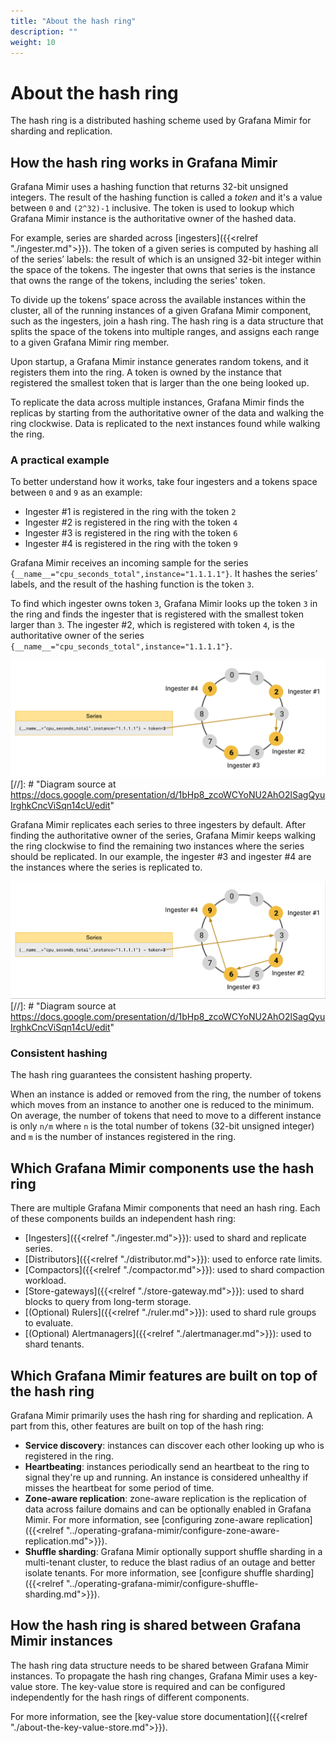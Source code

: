 ```yaml
---
title: "About the hash ring"
description: ""
weight: 10
---
```


# About the hash ring

The hash ring is a distributed hashing scheme used by Grafana Mimir for sharding and replication.

## How the hash ring works in Grafana Mimir

Grafana Mimir uses a hashing function that returns 32-bit unsigned integers.
The result of the hashing function is called a _token_ and it's a value between `0` and `(2^32)-1` inclusive.
The token is used to lookup which Grafana Mimir instance is the authoritative owner of the hashed data.

For example, series are sharded across [ingesters]({{<relref "./ingester.md">}}).
The token of a given series is computed by hashing all of the series’ labels: the result of which is an unsigned 32-bit integer within the space of the tokens.
The ingester that owns that series is the instance that owns the range of the tokens, including the series' token.

To divide up the tokens’ space across the available instances within the cluster, all of the running instances of a given Grafana Mimir component, such as the ingesters, join a hash ring.
The hash ring is a data structure that splits the space of the tokens into multiple ranges, and assigns each range to a given Grafana Mimir ring member.

Upon startup, a Grafana Mimir instance generates random tokens, and it registers them into the ring.
A token is owned by the instance that registered the smallest token that is larger than the one being looked up.

To replicate the data across multiple instances, Grafana Mimir finds the replicas by starting from the authoritative owner of the data and walking the ring clockwise.
Data is replicated to the next instances found while walking the ring.

### A practical example

To better understand how it works, take four ingesters and a tokens space between `0` and `9` as an example:

- Ingester #1 is registered in the ring with the token `2`
- Ingester #2 is registered in the ring with the token `4`
- Ingester #3 is registered in the ring with the token `6`
- Ingester #4 is registered in the ring with the token `9`

Grafana Mimir receives an incoming sample for the series `{__name__="cpu_seconds_total",instance="1.1.1.1"}`.
It hashes the series’ labels, and the result of the hashing function is the token `3`.

To find which ingester owns token `3`, Grafana Mimir looks up the token `3` in the ring and finds the ingester that is  registered with the smallest token larger than `3`.
The ingester #2, which is registered with token `4`, is the authoritative owner of the series `{__name__="cpu_seconds_total",instance="1.1.1.1"}`.

![Hash ring without replication](../images/hash-ring-without-replication.png)
[//]: # "Diagram source at https://docs.google.com/presentation/d/1bHp8_zcoWCYoNU2AhO2lSagQyuIrghkCncViSqn14cU/edit"

Grafana Mimir replicates each series to three ingesters by default.
After finding the authoritative owner of the series, Grafana Mimir keeps walking the ring clockwise to find the remaining two instances where the series should be replicated.
In our example, the ingester #3 and ingester #4 are the instances where the series is replicated to.

![Hash ring with replication](../images/hash-ring-with-replication.png)
[//]: # "Diagram source at https://docs.google.com/presentation/d/1bHp8_zcoWCYoNU2AhO2lSagQyuIrghkCncViSqn14cU/edit"

### Consistent hashing

The hash ring guarantees the consistent hashing property.

When an instance is added or removed from the ring, the number of tokens which moves from an instance to another one is reduced to the minimum.
On average, the number of tokens that need to move to a different instance is only `n/m` where `n` is the total number of tokens (32-bit unsigned integer) and `m` is the number of instances registered in the ring.

## Which Grafana Mimir components use the hash ring

There are multiple Grafana Mimir components that need an hash ring.
Each of these components builds an independent hash ring:

- [Ingesters]({{<relref "./ingester.md">}}): used to shard and replicate series.
- [Distributors]({{<relref "./distributor.md">}}): used to enforce rate limits.
- [Compactors]({{<relref "./compactor.md">}}): used to shard compaction workload.
- [Store-gateways]({{<relref "./store-gateway.md">}}): used to shard blocks to query from long-term storage.
- [(Optional) Rulers]({{<relref "./ruler.md">}}): used to shard rule groups to evaluate.
- [(Optional) Alertmanagers]({{<relref "./alertmanager.md">}}): used to shard tenants.

## Which Grafana Mimir features are built on top of the hash ring

Grafana Mimir primarily uses the hash ring for sharding and replication.
A part from this, other features are built on top of the hash ring:

- **Service discovery**: instances can discover each other looking up who is registered in the ring.
- **Heartbeating**: instances periodically send an heartbeat to the ring to signal they're up and running. An instance is considered unhealthy if misses the heartbeat for some period of time.
- **Zone-aware replication**: zone-aware replication is the replication of data across failure domains and can be optionally enabled in Grafana Mimir. For more information, see [configuring zone-aware replication]({{<relref "../operating-grafana-mimir/configure-zone-aware-replication.md">}}).
- **Shuffle sharding**: Grafana Mimir optionally support shuffle sharding in a multi-tenant cluster, to reduce the blast radius of an outage and better isolate tenants. For more information, see [configure shuffle sharding]({{<relref "../operating-grafana-mimir/configure-shuffle-sharding.md">}}).

## How the hash ring is shared between Grafana Mimir instances

The hash ring data structure needs to be shared between Grafana Mimir instances.
To propagate the hash ring changes, Grafana Mimir uses a key-value store.
The key-value store is required and can be configured independently for the hash rings of different components.

For more information, see the [key-value store documentation]({{<relref "./about-the-key-value-store.md">}}).
